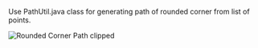 Use PathUtil.java class for generating path of rounded corner from list of points.

![Rounded Corner Path clipped](assets/output.gif)